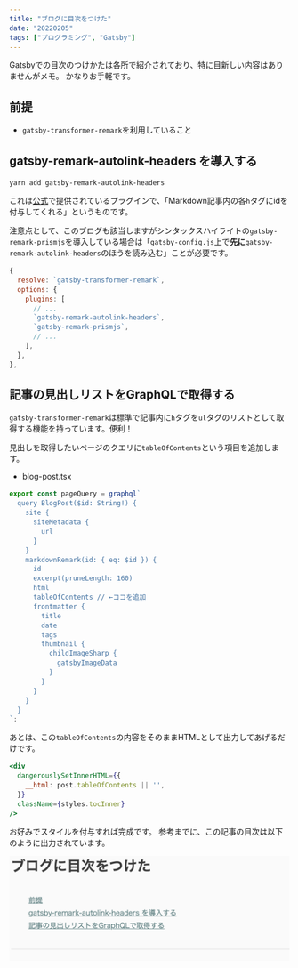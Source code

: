 ```yaml
---
title: "ブログに目次をつけた"
date: "20220205"
tags: ["プログラミング", "Gatsby"]
---
```


Gatsbyでの目次のつけかたは各所で紹介されており、特に目新しい内容はありませんがメモ。
かなりお手軽です。

## 前提

- `gatsby-transformer-remark`を利用していること

## gatsby-remark-autolink-headers を導入する

```
yarn add gatsby-remark-autolink-headers
```

これは[公式](https://www.gatsbyjs.com/plugins/gatsby-remark-autolink-headers/)で提供されているプラグインで、「Markdown記事内の各`h`タグにidを付与してくれる」というものです。

注意点として、このブログも該当しますがシンタックスハイライトの`gatsby-remark-prismjs`を導入している場合は「`gatsby-config.js`上で**先に**`gatsby-remark-autolink-headers`のほうを読み込む」ことが必要です。

```js
{
  resolve: `gatsby-transformer-remark`,
  options: {
    plugins: [
      // ...
      `gatsby-remark-autolink-headers`,
      `gatsby-remark-prismjs`,
      // ...
    ],
  },
},
```

## 記事の見出しリストをGraphQLで取得する

`gatsby-transformer-remark`は標準で記事内に`h`タグを`ul`タグのリストとして取得する機能を持っています。便利！

見出しを取得したいページのクエリに`tableOfContents`という項目を追加します。

- blog-post.tsx

```js
export const pageQuery = graphql`
  query BlogPost($id: String!) {
    site {
      siteMetadata {
        url
      }
    }
    markdownRemark(id: { eq: $id }) {
      id
      excerpt(pruneLength: 160)
      html
      tableOfContents // ←ココを追加
      frontmatter {
        title
        date
        tags
        thumbnail {
          childImageSharp {
            gatsbyImageData
          }
        }
      }
    }
  }
`;
```

あとは、この`tableOfContents`の内容をそのままHTMLとして出力してあげるだけです。

```jsx
<div
  dangerouslySetInnerHTML={{
    __html: post.tableOfContents || '',
  }}
  className={styles.tocInner}
/>
```

お好みでスタイルを付与すれば完成です。
参考までに、この記事の目次は以下のように出力されています。

![目次のスクリーンショット](./01.png)
